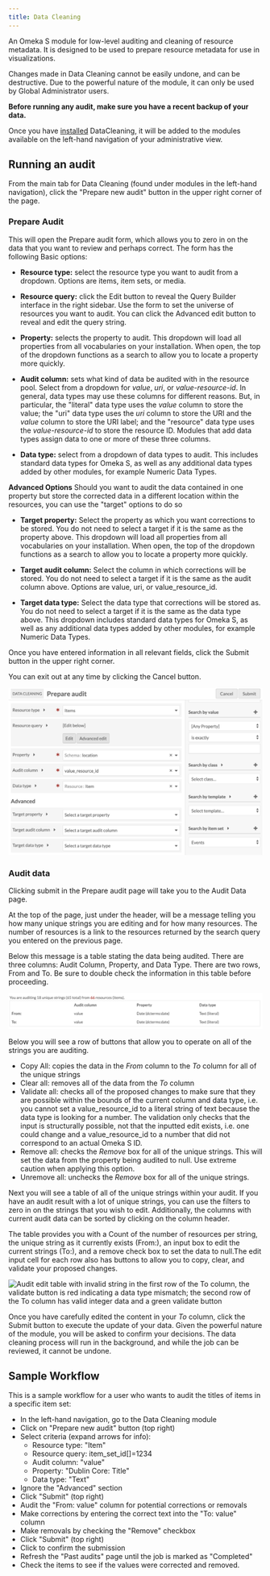 ```yaml
---
title: Data Cleaning
---
```


An Omeka S module for low-level auditing and cleaning of resource metadata. It is designed to be used to prepare resource metadata for use in visualizations.

Changes made in Data Cleaning cannot be easily undone, and can be destructive. Due to the powerful nature of the module, it can only be used by Global Administrator users. 

**Before running any audit, make sure you have a recent backup of your data.** 

Once you have [installed](index.md#installing-modules) DataCleaning, it will be added to the modules available on the left-hand navigation of your administrative view.

## Running an audit
From the main tab for Data Cleaning (found under modules in the left-hand navigation), click the "Prepare new audit" button in the upper right corner of the page. 

### Prepare Audit
This will open the Prepare audit form, which allows you to zero in on the data that you want to review and perhaps correct. The form has the following Basic options: 

- **Resource type:** select the resource type you want to audit from a dropdown. Options are items, item sets, or media.

- **Resource query:** click the Edit button to reveal the Query Builder interface in the right sidebar. Use the form to set the universe of resources you want to audit. You can click the Advanced edit button to reveal and edit the query string.

- **Property:** selects the property to audit. This dropdown will load all properties from all vocabularies on your installation. When open, the top of the dropdown functions as a search to allow you to locate a property more quickly. 

- **Audit column:** sets what kind of data be audited with in the resource pool. Select from a dropdown for _value_, _uri_, or _value-resource-id_. In general, data types may use these columns for different reasons. But, in particular, the "literal" data type uses the _value_ column to store the value; the "uri" data type uses the _uri_ column to store the URI and the _value_ column to store the URI label; and the "resource" data type uses the _value-resource-id_ to store the resource ID. Modules that add data types assign data to one or more of these three columns. 

- **Data type:** select from a dropdown of data types to audit. This includes standard data types for Omeka S, as well as any additional data types added by other modules, for example Numeric Data Types. 

**Advanced Options** 
Should you want to audit the data contained in one property but store the corrected data in a different location within the resources, you can use the "target" options to do so
 
- **Target property:** Select the property as which you want corrections to be stored. You do not need to select a target if it is the same as the property above. This dropdown will load all properties from all vocabularies on your installation. When open, the top of the dropdown functions as a search to allow you to locate a property more quickly. 

- **Target audit column:** Select the column in which corrections will be stored. You do not need to select a target if it is the same as the audit column above. Options are value, uri, or value_resource_id. 

- **Target data type:** Select the data type that corrections will be stored as. You do not need to select a target if it is the same as the data type above. This dropdown includes standard data types for Omeka S, as well as any additional data types added by other modules, for example Numeric Data Types. 

Once you have entered information in all relevant fields, click the Submit button in the upper right corner. 

You can exit out at any time by clicking the Cancel button. 

![The Prepare Audit screen with Items set as the Resource Type; a Resource Query for Item set Events; the Property set to Schema:location; the Audit column set to value_resource_id;  and the Data type set to Resource](../modules/modulesfiles/datacleaning_prepareAudit.png)

### Audit data
Clicking submit in the Prepare audit page will take you to the Audit Data page. 

At the top of the page, just under the header, will be a message telling you how many unique strings you are editing and for how many resources. The number of resources is a link to the resources returned by the search query you entered on the previous page. 

Below this message is a table stating the data being audited. There are three columns: Audit Column, Property, and Data Type.  There are two rows, From and To. Be sure to double check the information in this table before proceeding. 

![Strings message and table for an audit. This audit has 18 unique strings for 66 resources, and the to and from information is identical](../modules/modulesfiles/datacleaning_auditTable1.png) 

Below you will see a row of buttons that allow you to operate on all of the strings you are auditing.

- Copy All: copies the data in the _From_ column to the _To_ column for all of the unique strings
- Clear all: removes all of the data from the _To_ column
- Validate all: checks all of the proposed changes to make sure that they are possible within the bounds of the current column and data type, i.e. you cannot set a value_resource_id to a literal string of text because the data type is looking for a number. The validation only checks that the input is structurally possible, not that the inputted edit exists, i.e. one could change and a value_resource_id to a number that did not correspond to an actual Omeka S ID.
- Remove all: checks the _Remove_ box for all of the unique strings. This will set the data from the property being audited to null. Use extreme caution when applying this option.
- Unremove all: unchecks the _Remove_ box for all of the unique strings.

Next you will see a table of all of the unique strings within your audit. If you have an audit result with a lot of unique strings, you can use the filters to zero in on the strings that you wish to edit. Additionally, the columns with current audit data can be sorted by clicking on the column header.

The table provides you with a Count of the number of resources per string, the unique string as it currently exists (From:), an input box to edit the current strings (To:), and a remove check box to set the data to null.The edit input cell for each row also has buttons to allow you to copy, clear, and validate your proposed changes.

![Audit edit table with invalid string in the first row of the To column, the validate button is red indicating a data type mismatch; the second row of the To column has valid integer data and a green validate button](../modules/modulefiles/datacleaning_auditTableValidation.png)

Once you have carefully edited the content in your _To_ column, click the Submit button to execute the update of your data. Given the powerful nature of the module, you will be asked to confirm your decisions. The data cleaning process will run in the background, and while the job can be reviewed, it cannot be undone.

## Sample Workflow
This is a sample workflow for a user who wants to audit the titles of items in a specific item set:

- In the left-hand navigation, go to the Data Cleaning module
- Click on "Prepare new audit" button (top right)
- Select criteria (expand arrows for info):
	- Resource type: "Item"
	- Resource query: item_set_id[]=1234
	- Audit column: "value"
	- Property: "Dublin Core: Title"
	- Data type: "Text"
- Ignore the "Advanced" section
- Click "Submit" (top right)
- Audit the "From: value" column for potential corrections or removals
- Make corrections by entering the correct text into the "To: value" column
- Make removals by checking the "Remove" checkbox
- Click "Submit" (top right)
- Click to confirm the submission
- Refresh the "Past audits" page until the job is marked as "Completed"
- Check the items to see if the values were corrected and removed.